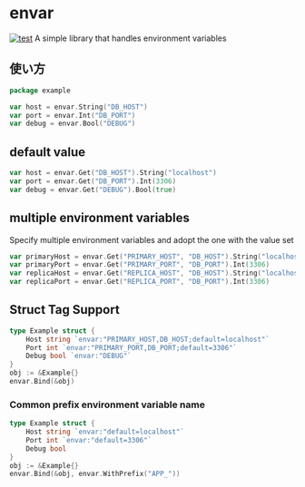 # envar
[![test](https://github.com/goccha/envar/actions/workflows/test.yml/badge.svg?branch=main)](https://github.com/goccha/envar/actions/workflows/test.yml)
A simple library that handles environment variables

## 使い方

```go
package example

var host = envar.String("DB_HOST")
var port = envar.Int("DB_PORT")
var debug = envar.Bool("DEBUG")
```

## default value

```go
var host = envar.Get("DB_HOST").String("localhost")
var port = envar.Get("DB_PORT").Int(3306)
var debug = envar.Get("DEBUG").Bool(true)
```

## multiple environment variables
Specify multiple environment variables and adopt the one with the value set

```go
var primaryHost = envar.Get("PRIMARY_HOST", "DB_HOST").String("localhost")
var primaryPort = envar.Get("PRIMARY_PORT", "DB_PORT").Int(3306)
var replicaHost = envar.Get("REPLICA_HOST", "DB_HOST").String("localhost")
var replicaPort = envar.Get("REPLICA_PORT", "DB_PORT").Int(3306)
```

## Struct Tag Support

```go
type Example struct {
	Host string `envar:"PRIMARY_HOST,DB_HOST;default=localhost"`
	Port int `envar:"PRIMARY_PORT,DB_PORT;default=3306"`
	Debug bool `envar:"DEBUG"`
}
obj := &Example{}
envar.Bind(&obj)
```

### Common prefix environment variable name

```go
type Example struct {
    Host string `envar:"default=localhost"`
    Port int `envar:"default=3306"`
    Debug bool
}
obj := &Example{}
envar.Bind(&obj, envar.WithPrefix("APP_"))
```